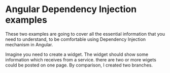 # Angular Dependency Injection examples

These two examples are going to cover all the essential information that you need to understand, to be comfortable using Dependency Injection mechanism in Angular.

Imagine you need to create a widget. The widget should show some information which receives from a service. there are two or more wigets could be posted on one page. By comparison, I created two branches.
